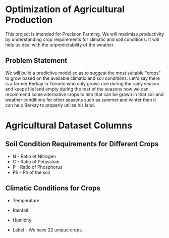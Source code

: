 

# Optimization of Agricultural Production
 This project is intended for Precision Farming. We will maximize productivity by understanding crop requirements for climatic and soil conditions. It will help us deal with the unpredictability of the weather. 
## Problem Statement
 We will build a predictive model so as to suggest the most suitable "crops" to grow based on the available climatic and soil conditions. 
 Let's say there is a farmer Berkay in Toronto who only grows rice during the rainy season and keeps his land empty during the rest of the seasons now we can recommend some alternative crops to him that can
 be grown in that soil and weather conditions for other seasons such as summer and winter then it can help Berkay to properly utilize his land.
# Agricultural Dataset Columns
## Soil Condition Requirements for Different Crops
 * N - Ratio of Nitrogen
 * C - Ratio of Potassium 
 * P - Ratio of Phosphorus
 * Ph - Ph of the soil
 ## Climatic Conditions for Crops
 * Temperature 
 * Rainfall
 * Humidity

 * Label - We have 22 unique crops.
